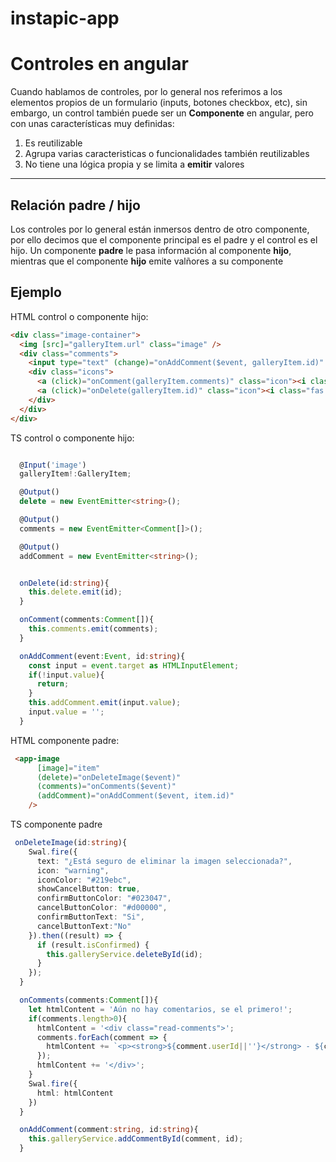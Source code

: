 # instapic-app

# Controles en angular

Cuando hablamos de controles, por lo general nos referimos a los elementos propios de un formulario (inputs, botones checkbox, etc), sin embargo, un control también puede ser un **Componente** en angular, pero con unas características muy definidas:

1. Es reutilizable
2. Agrupa varias caracteristicas o funcionalidades también reutilizables
3. No tiene una lógica propia y se limita a **emitir** valores
---

## Relación padre / hijo

Los controles por lo general están inmersos dentro de otro componente, por ello decimos que el componente principal es el padre y el control es el hijo. Un componente **padre** le pasa información al componente **hijo**, mientras que el componente **hijo** emite valñores a su componente

## Ejemplo

HTML control o componente hijo:


```html
<div class="image-container">
  <img [src]="galleryItem.url" class="image" />
  <div class="comments">
    <input type="text" (change)="onAddComment($event, galleryItem.id)" class="comment-input"/>
    <div class="icons">
      <a (click)="onComment(galleryItem.comments)" class="icon"><i class="fas fa-comments"></i></a>
      <a (click)="onDelete(galleryItem.id)" class="icon"><i class="fas fa-trash-alt"></i></a>
    </div>
  </div>
</div>
```

TS control o componente hijo:

```ts

  @Input('image')
  galleryItem!:GalleryItem;

  @Output()
  delete = new EventEmitter<string>();

  @Output()
  comments = new EventEmitter<Comment[]>();

  @Output()
  addComment = new EventEmitter<string>();


  onDelete(id:string){
    this.delete.emit(id);
  }

  onComment(comments:Comment[]){
    this.comments.emit(comments);
  }

  onAddComment(event:Event, id:string){
    const input = event.target as HTMLInputElement;
    if(!input.value){
      return;
    }
    this.addComment.emit(input.value);
    input.value = '';
  }

```

HTML componente padre:

```html
 <app-image
      [image]="item"
      (delete)="onDeleteImage($event)"
      (comments)="onComments($event)"
      (addComment)="onAddComment($event, item.id)"
    />
```

TS componente padre

```ts
 onDeleteImage(id:string){
    Swal.fire({
      text: "¿Está seguro de eliminar la imagen seleccionada?",
      icon: "warning",
      iconColor: "#219ebc",
      showCancelButton: true,
      confirmButtonColor: "#023047",
      cancelButtonColor: "#d00000",
      confirmButtonText: "Si",
      cancelButtonText:"No"
    }).then((result) => {
      if (result.isConfirmed) {
        this.galleryService.deleteById(id);
      }
    });
  }

  onComments(comments:Comment[]){
    let htmlContent = 'Aún no hay comentarios, se el primero!';
    if(comments.length>0){
      htmlContent = '<div class="read-comments">';
      comments.forEach(comment => {
        htmlContent += `<p><strong>${comment.userId||''}</strong> - ${comment.message}</p>`;
      });
      htmlContent += '</div>';
    }
    Swal.fire({
      html: htmlContent
    })
  }

  onAddComment(comment:string, id:string){
    this.galleryService.addCommentById(comment, id);
  }
```
